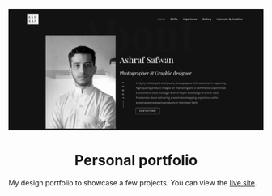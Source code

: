 <p align="center">
  <img src="imgs/portfolio.png" alt="portfolio">
</p>
<h1 align="center">Personal portfolio</h1>
My design portfolio to showcase a few projects. You can view the
<a href="">live site</a>.
